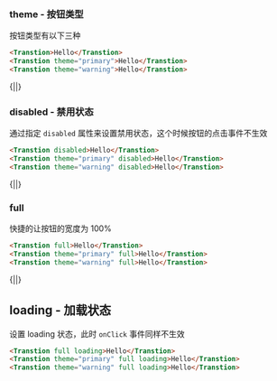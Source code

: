 ### theme - 按钮类型

按钮类型有以下三种

```html
<Transtion>Hello</Transtion>
<Transtion theme="primary">Hello</Transtion>
<Transtion theme="warning">Hello</Transtion>
```

{||}

### disabled - 禁用状态

通过指定 `disabled` 属性来设置禁用状态，这个时候按钮的点击事件不生效

```html
<Transtion disabled>Hello</Transtion>
<Transtion theme="primary" disabled>Hello</Transtion>
<Transtion theme="warning" disabled>Hello</Transtion>
```

{||}

### full

快捷的让按钮的宽度为 100%
```html
<Transtion full>Hello</Transtion>
<Transtion theme="primary" full>Hello</Transtion>
<Transtion theme="warning" full>Hello</Transtion>
```

{||}

## loading - 加载状态

设置 loading 状态，此时 `onClick` 事件同样不生效

```html
<Transtion full loading>Hello</Transtion>
<Transtion theme="primary" full loading>Hello</Transtion>
<Transtion theme="warning" full loading>Hello</Transtion>
```